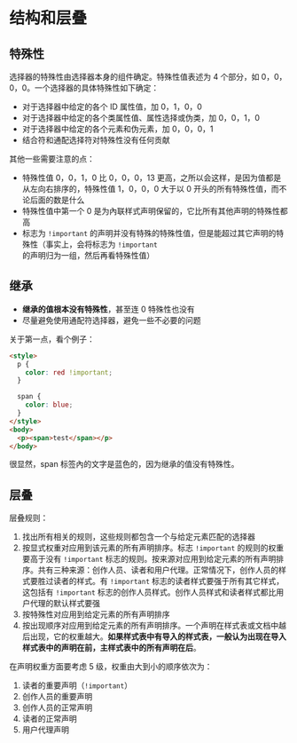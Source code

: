 # 结构和层叠

## 特殊性

选择器的特殊性由选择器本身的组件确定。特殊性值表述为 4 个部分，如 0，0，0，0。一个选择器的具体特殊性如下确定：

- 对于选择器中给定的各个 ID 属性值，加 0，1，0，0
- 对于选择器中给定的各个类属性值、属性选择或伪类，加 0，0，1，0
- 对于选择器中给定的各个元素和伪元素，加 0，0，0，1
- 结合符和通配选择符对特殊性没有任何贡献

其他一些需要注意的点：

- 特殊性值 0，0，1，0 比 0，0，0，13 更高，之所以会这样，是因为值都是从左向右排序的，特殊性值 1，0，0，0 大于以 0 开头的所有特殊性值，而不论后面的数是什么
- 特殊性值中第一个 0 是为內联样式声明保留的，它比所有其他声明的特殊性都高
- 标志为 `!important` 的声明并没有特殊的特殊性值，但是能超过其它声明的特殊性（事实上，会将标志为 `!important` 的声明归为一组，然后再看特殊性值）

## 继承

- **继承的值根本没有特殊性**，甚至连 0 特殊性也没有
- 尽量避免使用通配符选择器，避免一些不必要的问题

关于第一点，看个例子：

```html
<style>
  p {
    color: red !important;
  }

  span {
    color: blue;
  }
</style>
<body>
  <p><span>test</span></p>
</body>
```

很显然，span 标签內的文字是蓝色的，因为继承的值没有特殊性。

## 层叠

层叠规则：

1. 找出所有相关的规则，这些规则都包含一个与给定元素匹配的选择器
2. 按显式权重对应用到该元素的所有声明排序。标志  `!important` 的规则的权重要高于没有 `!important` 标志的规则。按来源对应用到给定元素的所有声明排序。共有三种来源：创作人员、读者和用户代理。正常情况下，创作人员的样式要胜过读者的样式。有 `!important` 标志的读者样式要强于所有其它样式，这包括有 `!important` 标志的创作人员样式。创作人员样式和读者样式都比用户代理的默认样式要强
3. 按特殊性对应用到给定元素的所有声明排序
4. 按出现顺序对应用到给定元素的所有声明排序。一个声明在样式表或文档中越后出现，它的权重越大。**如果样式表中有导入的样式表，一般认为出现在导入样式表中的声明在前，主样式表中的所有声明在后**。

在声明权重方面要考虑 5 级，权重由大到小的顺序依次为：

1. 读者的重要声明（`!important`）
2. 创作人员的重要声明
3. 创作人员的正常声明
4. 读者的正常声明
5. 用户代理声明

